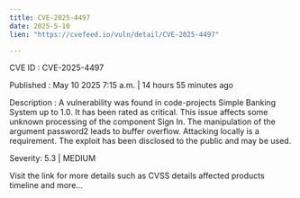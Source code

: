 ```yaml
---
title: CVE-2025-4497
date: 2025-5-10
lien: "https://cvefeed.io/vuln/detail/CVE-2025-4497"

---
```


CVE ID : CVE-2025-4497

Published :  May 10
2025
7:15 a.m. | 14 hours
55 minutes ago

Description : A vulnerability was found in code-projects Simple Banking System up to 1.0. It has been rated as critical. This issue affects some unknown processing of the component Sign In. The manipulation of the argument password2 leads to buffer overflow. Attacking locally is a requirement. The exploit has been disclosed to the public and may be used.

Severity: 5.3 | MEDIUM

Visit the link for more details
such as CVSS details
affected products
timeline
and more...
